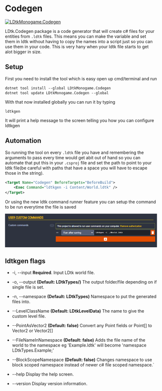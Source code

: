 # Codegen

[![LDtkMonogame.Codegen](https://buildstats.info/nuget/LDtkMonogame.Codegen) ](https://www.nuget.org/packages/LDtkMonogame.Codegen/)

LDtk.Codegen package is a code generator that will create c# files for your entities from `.ldtk` files.
This means you can make the variable and set them in ldtk without having to copy the names into a script just so you can use them in your code.
This is very hany when your ldtk file starts to get alot bigger in size.

## Setup

First you need to install the tool which is easy open up cmd/terminal and run

```shell
dotnet tool install --global LDtkMonogame.Codegen
dotnet tool update LDtkMonogame.Codegen --global
```

With that now installed globally you can run it by typing

```shell
ldtkgen
```

It will print a help message to the screen telling you how you can configure ldtkgen

## Automation

So running the tool on every `.ldtk` file you have and remembering the arguments to pass every time would get abit out of hand so you can automate that
put this in your `.csproj` file and set the path to point to your ldtk file(be careful with paths that have a space you will have to escape those in the string).

```xml
<Target Name="Codegen" BeforeTargets="BeforeBuild">
    <Exec Command="ldtkgen -i Content/World.ldtk" />
</Target>
```

Or using the new ldtk command runner feature you can setup the command to be run everytime the file is saved

![CommandRunner](./CommandRunner.png)

## ldtkgen flags

- -i, --input               **Required**. Input LDtk world file.

- -o, --output              **(Default: LDtkTypes/)** The output folder/file depending on if single file is set.

- -n, --namespace           **(Default: LDtkTypes)** Namespace to put the generated files into.

- --LevelClassName          **(Default: LDtkLevelData)** The name to give the custom level file.

- --PointAsVector2          **(Default: false)** Convert any Point fields or Point[] to Vector2 or Vector2[]

- --FileNameInNamespace     **(Default: false)** Adds the file name of the world to the namespace eg 'Example.ldtk' will become 'namespace LDtkTypes.Example;'

- --BlockScopeNamespace     **(Default: false)** Changes namespace to use block scoped namespace instead of newer c# file scoped namespace.`

- --help                    Display the help screen.

- --version                 Display version information.
